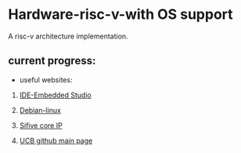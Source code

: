 # Hardware-risc-v-with OS support
A risc-v architecture implementation.

## current progress:

- useful websites:

1. [IDE-Embedded Studio](https://www.segger.com/products/development-tools/embedded-studio/editions/risc-v/)

2. [Debian-linux](https://wiki.debian.org/RISC-V)

3. [Sifive core IP](https://www.sifive.com/risc-v-core-ip)

4. [UCB github main page](https://github.com/ucb-bar)
